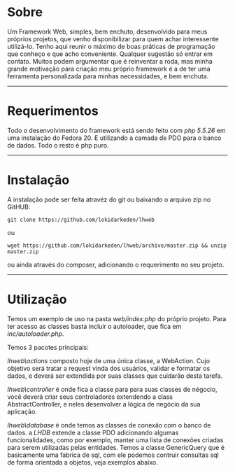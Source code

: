 # Sobre
Um Framework Web, simples, bem enchuto, desenvolvido para meus próprios projetos, 
que venho disponibilizar para quem achar interessente utilizá-lo. Tenho aqui reunir
o máximo de boas práticas de programação que conheço e que acho conveniente. Qualquer
sugestão só entrar em contato. Muitos podem argumentar que é reinventar a roda,
mas minha grande motivação para criação meu próprio framework é a de ter uma ferramenta
personalizada para minhas necessidades, e bem enchuta.

---
# Requerimentos
Todo o desenvolvimento do framework está sendo feito com *php 5.5.26* em uma instalação
do Fedora 20.  E utilizando a camada de PDO para o banco de dados. Todo o resto é php 
puro.

---
# Instalação
A instalação pode ser feita atravéz do git ou baixando o arquivo zip no GitHUB:

`git clone https://github.com/lokidarkeden/lhweb`

ou

`wget https://github.com/lokidarkeden/lhweb/archive/master.zip && unzip master.zip` 

ou ainda através do composer, adicionando o requerimento no seu projeto.

---
# Utilização
Temos um exemplo de uso na pasta *web/index.php* do próprio projeto. Para ter
acesso as classes basta incluir o autoloader, que fica em *inc/autoloader.php*.


Temos 3 pacotes principais:

*lhweb\actions* composto hoje de uma única classe, a WebAction.
Cujo objetivo será tratar a request vinda dos usuários, validar e formatar os dados, e
deverá ser extendida por suas classes que cuidarão desta tarefa.

*lhweb\controller* é onde fica a classe para para suas classes de négocio, vocẽ deverá 
criar seus controladores extendendo  a class AbstractController, e neles desenvolver
a lógica de negócio da sua aplicação.

*lhweb\database* é onde temos as classes de conexão com o banco de dados. a *LHDB*
extende a classe PDO adicionando algumas funcionalidades, como por exemplo, manter
uma lista de conexões criadas para serem utilizadas pelas entidades. Temos a classe
GenericQuery que é basicamente uma fabrica de sql, com ele podemos contruir consultas 
sql de forma orientada a objetos, veja exemplos abaixo.


